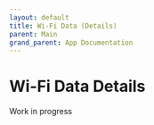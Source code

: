 ```yaml
---
layout: default
title: Wi-Fi Data (Details)
parent: Main
grand_parent: App Documentation
---
```


# Wi-Fi Data Details

Work in progress

